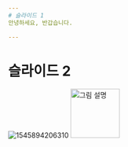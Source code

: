 ```yaml
---
# 슬라이드 1
안녕하세요, 반갑습니다.

---
```

# 슬라이드 2
![1545894206310](https://user-images.githubusercontent.com/25609126/50469845-a0bcb200-09f1-11e9-9e3c-69b169c52d10.jpg)
<img src="https://user-images.githubusercontent.com/25609126/50469845-a0bcb200-09f1-11e9-9e3c-69b169c52d10.jpg" width="100" height="100" alt="그림 설명" />
